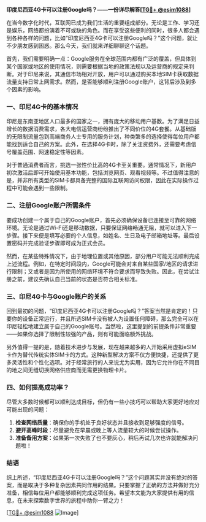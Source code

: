 **印度尼西亚4G卡可以注册Google吗？——一份详尽解答[[TG💪+ @esim1088](https://t.me/s/esim1088)]**

在当今数字化时代，互联网已成为我们生活的重要组成部分。无论是工作、学习还是娱乐，网络都扮演着不可或缺的角色。而在享受这些便利的同时，很多人都会遇到各种各样的问题，比如“印度尼西亚4G卡可以注册Google吗？”这个问题，就让不少朋友感到困惑。那么今天，我们就来详细聊聊这个话题。

首先，我们需要明确一点：Google服务在全球范围内都有广泛的覆盖，但具体到某个国家或地区的使用情况，则需要根据当地的政策法规以及运营商的规定来判断。对于印尼来说，其通信市场相对开放，用户可以通过购买本地SIM卡获取数据流量支持日常上网需求。然而，是否能够顺利注册Google账户，这背后涉及到多个因素的影响。

### 一、印尼4G卡的基本情况

印尼是东南亚地区人口最多的国家之一，拥有庞大的移动用户基数。为了满足日益增长的数据消费需求，各大电信运营商纷纷推出了不同价位的4G套餐。从基础版的无限制流量包到高端商务人士专用的服务计划，种类繁多的选择使得每位用户都能找到适合自己的方案。此外，在选择4G卡时，除了关注资费外，还需要考虑信号覆盖范围、网速稳定性等因素。

对于普通消费者而言，挑选一张性价比高的4G卡至关重要。通常情况下，新用户初次激活后即可开始使用基本功能，包括浏览网页、观看视频等。不过值得注意的是，并非所有类型的SIM卡都具备完整的国际互联网访问权限，因此在实际操作过程中可能会遇到一些限制。

### 二、注册Google账户所需条件

要成功创建一个属于自己的Google账户，首先必须确保设备已连接至可靠的网络环境。无论是通过Wi-Fi还是移动数据，只要保证网络畅通无阻，就可以进入下一步骤。接下来便是填写必要的个人信息，如姓名、生日及电子邮箱地址等。最后设置密码并完成验证步骤即可成为正式会员。

然而，在某些特殊情况下，由于地理位置或其他原因，部分用户可能无法顺利完成上述流程。例如，在特定时间段内，Google可能会对来自某些国家/地区的请求进行限制；又或者是因为所使用的网络环境不符合要求而导致失败。因此，在尝试注册之前，建议先确认自己当前的状态是否符合相关标准。

### 三、印尼4G卡与Google账户的关系

回到最初的问题，“印度尼西亚4G卡可以注册Google吗？”答案当然是肯定的！只要你的设备正常运行，并且所选SIM卡没有被人为设置任何障碍，那么完全可以在印尼轻松地建立属于自己的Google账号。当然啦，这里提到的前提条件非常重要——如果你选择了限制性较强的产品，则有可能面临额外挑战。

另外值得一提的是，随着技术进步与发展，现在越来越多的人开始采用虚拟eSIM卡作为替代传统实体SIM卡的方式。这种新型解决方案不仅方便快捷，还提供了更多灵活性和个性化选项。对于经常旅行的人来说尤为实用，因为它允许你在不同目的地之间无缝切换网络供应商而无需更换物理卡片。

### 四、如何提高成功率？

尽管大多数时候都可以顺利达成目标，但仍有一些小技巧可以帮助大家更好地应对可能出现的问题：

1. **检查网络质量**：确保你的手机处于良好状态并且接收到足够强度的信号。
2. **避开高峰时段**：尽量避免在早晨或晚上等人流量较大的时候尝试操作。
3. **准备备用方案**：如果第一次失败了也不要灰心，稍后再试几次也许就能解决问题啦！

### 结语

综上所述，“印度尼西亚4G卡可以注册Google吗？”这个问题其实并没有绝对的答案，而是取决于多种复杂因素共同作用的结果。只要掌握了正确的方法并做好充分准备，相信每位用户都能够顺利完成这项任务。希望本文能为大家提供有用的信息，在未来探索数字世界的旅程中助你一臂之力！

[[TG💪+ @esim1088](https://t.me/s/esim1088) ![Image](https://i.postimg.cc/4NQfJmqS/Snipaste-2025-05-13-00-14-12.png)]